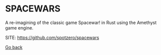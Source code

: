 # SPACEWARS

 A re-imagining of the classic game Spacewar! in Rust using the Amethyst game engine. 
 
 SITE: https://github.com/spotzero/spacewars

 [Go back](https://portable-linux-apps.github.io/apps.html)
